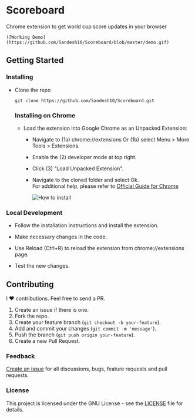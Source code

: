 # Scoreboard

Chrome extension to get world cup score updates in your browser

	![Working Demo](https://github.com/Sandesh10/Scoreboard/blob/master/demo.gif)


## Getting Started

### Installing
- Clone the repo
       
    ```
    git clone https://github.com/Sandesh10/Scoreboard.git
    ```
    ### Installing on Chrome 
    * Load the extension into Google Chrome as an Unpacked Extension:
      
      - Navigate to (1a) chrome://extensions
        Or
        (1b) select Menu > More Tools > Extensions.
        
      - Enable the (2) developer mode at top right.  
   
      - Click (3) "Load Unpacked Extension".
      
      - Navigate to the cloned folder and select Ok.  
          For additional help, please refer to [Official Guide for Chrome](https://developer.chrome.com/extensions/getstarted#unpacked)  

          ![How to install](https://github.com/Sandesh10/Scoreboard/blob/master/howto.png)
          
### Local Development
 - Follow the installation instructions and install the extension.
   
 - Make necessary changes in the code.
   
 - Use Reload (Ctrl+R) to reload the extension from chrome://extensions page.
   
 - Test the new changes.
 
## Contributing

I :heart: contributions. Feel free to send a PR.
  1. Create an issue if there is one.
  2. Fork the repo.
  3. Create your feature branch (`git checkout -b your-feature`).
  4. Add and commit your changes (`git commit -m 'message'`).
  5. Push the branch (`git push origin your-feature`).
  6. Create a new Pull Request.   
   
### Feedback

  [Create an issue](https://github.com/Sandesh10/Scoreboard/issues) for all discussions, bugs, feature requests and pull requests.
  
### License
  This project is licensed under the GNU License - see the [LICENSE](https://github.com/Sandesh10/Scoreboard/blob/master/LICENSE) file for details.